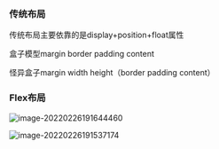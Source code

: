 ### 传统布局

传统布局主要依靠的是display+position+float属性

盒子模型margin border padding content

怪异盒子margin width height（border padding content）

### Flex布局

![image-20220226191644460](E:\学习心得\前端\view\image-20220226191644460.png)

![image-20220226191537174](E:\学习心得\前端\view\image-20220226191537174.png)

